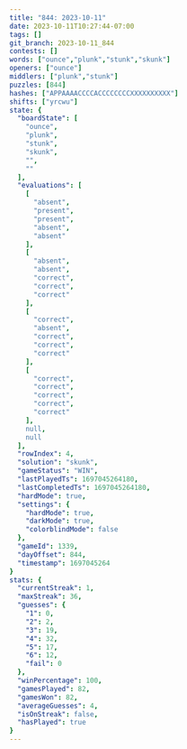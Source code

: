 ```yaml
---
title: "844: 2023-10-11"
date: 2023-10-11T10:27:44-07:00
tags: []
git_branch: 2023-10-11_844
contests: []
words: ["ounce","plunk","stunk","skunk"]
openers: ["ounce"]
middlers: ["plunk","stunk"]
puzzles: [844]
hashes: ["APPAAAACCCCACCCCCCCCXXXXXXXXXX"]
shifts: ["yrcwu"]
state: {
  "boardState": [
    "ounce",
    "plunk",
    "stunk",
    "skunk",
    "",
    ""
  ],
  "evaluations": [
    [
      "absent",
      "present",
      "present",
      "absent",
      "absent"
    ],
    [
      "absent",
      "absent",
      "correct",
      "correct",
      "correct"
    ],
    [
      "correct",
      "absent",
      "correct",
      "correct",
      "correct"
    ],
    [
      "correct",
      "correct",
      "correct",
      "correct",
      "correct"
    ],
    null,
    null
  ],
  "rowIndex": 4,
  "solution": "skunk",
  "gameStatus": "WIN",
  "lastPlayedTs": 1697045264180,
  "lastCompletedTs": 1697045264180,
  "hardMode": true,
  "settings": {
    "hardMode": true,
    "darkMode": true,
    "colorblindMode": false
  },
  "gameId": 1339,
  "dayOffset": 844,
  "timestamp": 1697045264
}
stats: {
  "currentStreak": 1,
  "maxStreak": 36,
  "guesses": {
    "1": 0,
    "2": 2,
    "3": 19,
    "4": 32,
    "5": 17,
    "6": 12,
    "fail": 0
  },
  "winPercentage": 100,
  "gamesPlayed": 82,
  "gamesWon": 82,
  "averageGuesses": 4,
  "isOnStreak": false,
  "hasPlayed": true
}
---
```

<!-- more -->
